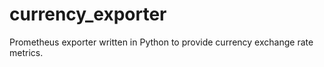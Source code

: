 # currency_exporter
Prometheus exporter written in Python to provide currency exchange rate metrics.
